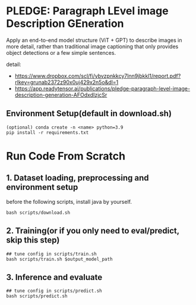 # PLEDGE: Paragraph LEvel image Description GEneration


Apply an end-to-end model structure (ViT + GPT) to describe images in more detail, rather than traditional image captioning that only provides object detections or a few simple sentences.

detail: 
- https://www.dropbox.com/scl/fi/ybvzpnkkcy7lnn9jbkkl1/report.pdf?rlkey=grunab2372z90x0uj429x2n5o&dl=1
- https://app.readytensor.ai/publications/pledge-paragraph-level-image-description-generation-AFOdxdIzjcSr

## Environment Setup(default in download.sh)
```shell
(optional) conda create -n <name> python=3.9
pip install -r requirements.txt
```

# Run Code From Scratch
## 1. Dataset loading, preprocessing and environment setup
before the following scripts, install java by yourself.
```shell
bash scripts/download.sh
```
## 2. Training(or if you only need to eval/predict, skip this step)
```shell
## tune config in scripts/train.sh
bash scripts/train.sh $output_model_path
```
## 3. Inference and evaluate
```shell
## tune config in scripts/predict.sh
bash scripts/predict.sh
```

